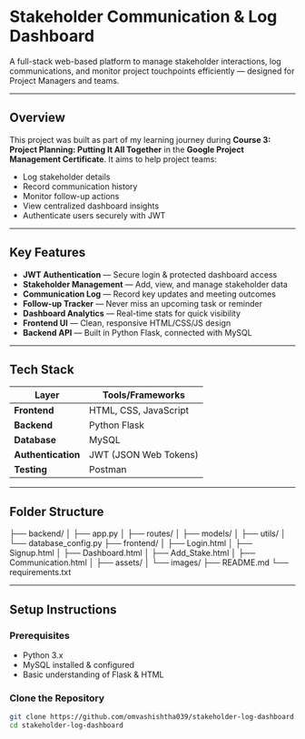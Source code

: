 # Stakeholder Communication & Log Dashboard

A full-stack web-based platform to manage stakeholder interactions, log communications, and monitor project touchpoints efficiently — designed for Project Managers and teams.

---

## Overview

This project was built as part of my learning journey during **Course 3: Project Planning: Putting It All Together** in the **Google Project Management Certificate**. It aims to help project teams:

- Log stakeholder details
- Record communication history
- Monitor follow-up actions
- View centralized dashboard insights
- Authenticate users securely with JWT

---

## Key Features

- **JWT Authentication** — Secure login & protected dashboard access  
- **Stakeholder Management** — Add, view, and manage stakeholder data  
- **Communication Log** — Record key updates and meeting outcomes  
- **Follow-up Tracker** — Never miss an upcoming task or reminder  
- **Dashboard Analytics** — Real-time stats for quick visibility  
- **Frontend UI** — Clean, responsive HTML/CSS/JS design  
- **Backend API** — Built in Python Flask, connected with MySQL

---

## Tech Stack

| Layer         | Tools/Frameworks                   |
|---------------|------------------------------------|
| **Frontend**  | HTML, CSS, JavaScript              |
| **Backend**   | Python Flask                       |
| **Database**  | MySQL                              |
| **Authentication** | JWT (JSON Web Tokens)         |
| **Testing**   | Postman                            |

---

## Folder Structure

├── backend/
│ ├── app.py
│ ├── routes/
│ ├── models/
│ ├── utils/
│ └── database_config.py
├── frontend/
│ ├── Login.html
│ ├── Signup.html
│ ├── Dashboard.html
│ ├── Add_Stake.html
│ ├── Communication.html
│ ├── assets/
│ └── images/
├── README.md
└── requirements.txt


---

## Setup Instructions

### Prerequisites

- Python 3.x  
- MySQL installed & configured  
- Basic understanding of Flask & HTML

### Clone the Repository

```bash
git clone https://github.com/omvashishtha039/stakeholder-log-dashboard.git
cd stakeholder-log-dashboard
